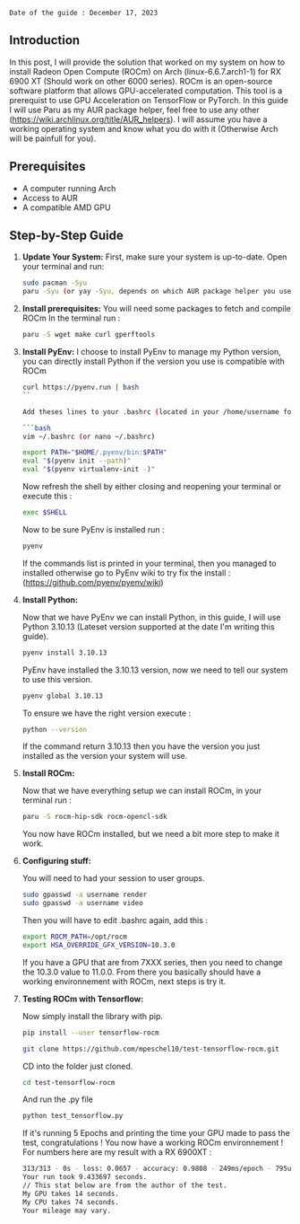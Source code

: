 
    Date of the guide : December 17, 2023

## Introduction

In this post, I will provide the solution that worked on my system on how to install Radeon Open Compute (ROCm) on Arch (linux-6.6.7.arch1-1) for RX 6900 XT (Should work on other 6000 series). 
ROCm is an open-source software platform that allows GPU-accelerated computation. 
This tool is a prerequist to use GPU Acceleration on TensorFlow or PyTorch.
In this guide I will use Paru as my AUR package helper, feel free to use any other (https://wiki.archlinux.org/title/AUR_helpers).
I will assume you have a working operating system and know what you do with it (Otherwise Arch will be painfull for you).

## Prerequisites

- A computer running Arch
- Access to AUR
- A compatible AMD GPU 

##  Step-by-Step Guide

1. **Update Your System:**
    First, make sure your system is up-to-date. 
    Open your terminal and run:

    ```bash
    sudo pacman -Syu
    paru -Syu (or yay -Syu, depends on which AUR package helper you use)
    ```
    
2. **Install prerequisites:**
    You will need some packages to fetch and compile ROCm 
    In the terminal run :
    
    ```bash
    paru -S wget make curl gperftools
    ```
    
3. **Install PyEnv:**
    I choose to install PyEnv to manage my Python version, you can directly install Python if the version you use is compatible with ROCm
    
    ```bash
    curl https://pyenv.run | bash
    ``
    
    Add theses lines to your .bashrc (located in your /home/username folder) : 
    
    ```bash
    vim ~/.bashrc (or nano ~/.bashrc)
    ```
    
    ```bash
    export PATH="$HOME/.pyenv/bin:$PATH"
    eval "$(pyenv init --path)"
    eval "$(pyenv virtualenv-init -)"
    ```
    
    Now refresh the shell by either closing and reopening your terminal or execute this : 
    
    ```bash
    exec $SHELL
    ```
    
    Now to be sure PyEnv is installed run : 
    
    ```bash
    pyenv
    ```
    
    If the commands list is printed in your terminal, then you managed to installed otherwise go to PyEnv wiki to try fix the install : (https://github.com/pyenv/pyenv/wiki)
    
4. **Install Python:**

    Now that we have PyEnv we can install Python, in this guide, I will use Python 3.10.13 (Lateset version supported at the date I'm writing this guide).

    ```bash
    pyenv install 3.10.13
    ```

    PyEnv have installed the 3.10.13 version, now we need to tell our system to use this version.

    ```bash
    pyenv global 3.10.13
    ```

    To ensure we have the right version execute :

    ```bash
    python --version
    ```

    If the command return 3.10.13 then you have the version you just installed as the version your system will use.

4. **Install ROCm:**

    Now that we have everything setup we can install ROCm, in your terminal run : 

    ```bash
    paru -S rocm-hip-sdk rocm-opencl-sdk
    ```

    You now have ROCm installed, but we need a bit more step to make it work.

5. **Configuring stuff:**

    You will need to had your session to user groups.

    ```bash
    sudo gpasswd -a username render
    sudo gpasswd -a username video
    ```

    Then you will have to edit .bashrc again, add this :

    ```bash
    export ROCM_PATH=/opt/rocm
    export HSA_OVERRIDE_GFX_VERSION=10.3.0
    ```

    If you have a GPU that are from 7XXX series, then you need to change the 10.3.0 value to 11.0.0.
    From there you basically should have a working environnement with ROCm, next steps is try it.
  
6. **Testing ROCm with Tensorflow:**
  
   Now simply install the library with pip.

    ```bash
    pip install --user tensorflow-rocm
    ````
    
    ```bash
    git clone https://github.com/mpeschel10/test-tensorflow-rocm.git
    ```
    
    CD into the folder just cloned.
    
    ```bash
    cd test-tensorflow-rocm
    ```
    
    And run the .py file 
    
    
    ```bash
    python test_tensorflow.py
    ```
    
    
    If it's running 5 Epochs and printing the time your GPU made to pass the test, congratulations ! You now have a working ROCm environnement !
    For numbers here are my result with a RX 6900XT :
    
    ```bash
    313/313 - 0s - loss: 0.0657 - accuracy: 0.9808 - 249ms/epoch - 795us/step
    Your run took 9.433697 seconds.
    // This stat below are from the author of the test.
    My GPU takes 14 seconds.
    My CPU takes 74 seconds.
    Your mileage may vary.
    ```

    
  